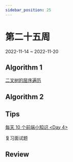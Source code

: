 ```yaml
---
sidebar_position: 25
---
```


# 第二十五周

2022-11-14 ~ 2022-11-20

## Algorithm 1

[二叉树的层序遍历](/leetcode/binary-tree-level-order-traversal/)

## Algorithm 2

## Tips

[每天 10 个前端小知识 <Day 4\>](https://juejin.cn/post/7127929680501571591)

复习面试题

## Review
